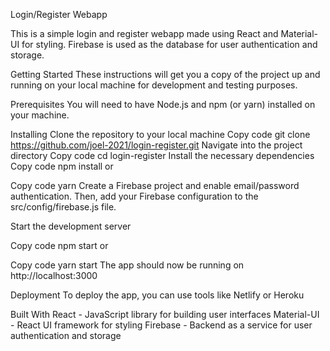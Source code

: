 
Login/Register Webapp


This is a simple login and register webapp made using React and Material-UI for styling. Firebase is used as the database for user authentication and storage.

Getting Started
These instructions will get you a copy of the project up and running on your local machine for development and testing purposes.

Prerequisites
You will need to have Node.js and npm (or yarn) installed on your machine.

Installing
Clone the repository to your local machine
Copy code
git clone https://github.com/joel-2021/login-register.git
Navigate into the project directory
Copy code
cd login-register
Install the necessary dependencies
Copy code
npm install
or

Copy code
yarn
Create a Firebase project and enable email/password authentication. Then, add your Firebase configuration to the src/config/firebase.js file.

Start the development server

Copy code
npm start
or

Copy code
yarn start
The app should now be running on http://localhost:3000

Deployment
To deploy the app, you can use tools like Netlify or Heroku

Built With
React - JavaScript library for building user interfaces
Material-UI - React UI framework for styling
Firebase - Backend as a service for user authentication and storage
